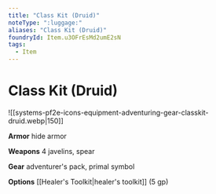 ```yaml
---
title: "Class Kit (Druid)"
noteType: ":luggage:"
aliases: "Class Kit (Druid)"
foundryId: Item.u3OFrEsMd2umE2sN
tags:
  - Item
---
```


# Class Kit (Druid)
![[systems-pf2e-icons-equipment-adventuring-gear-classkit-druid.webp|150]]

**Armor** hide armor

**Weapons** 4 javelins, spear

**Gear** adventurer's pack, primal symbol

**Options** [[Healer's Toolkit|healer's toolkit]] (5 gp)
